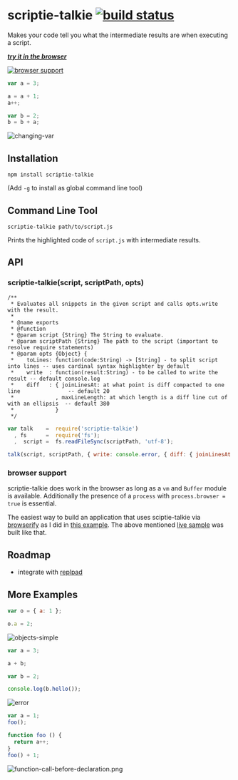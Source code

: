 # scriptie-talkie [![build status](https://secure.travis-ci.org/thlorenz/scriptie-talkie.png)](http://travis-ci.org/thlorenz/scriptie-talkie?branch=master) 

Makes your code tell you what the intermediate results are when executing a script.

***[try it in the browser](http://thlorenz.github.io/scriptie-talkie/)***

[![browser support](http://ci.testling.com/thlorenz/scriptie-talkie.png)](http://ci.testling.com/thlorenz/scriptie-talkie)

```js
var a = 3;

a = a + 1;
a++;

var b = 2;
b = b + a;
```

![changing-var](https://raw.github.com/thlorenz/scriptie-talkie/master/assets/changing-var.png)

## Installation

    npm install scriptie-talkie

(Add `-g` to install as global command line tool)

## Command Line Tool

    scriptie-talkie path/to/script.js

Prints the highlighted code of `script.js` with intermediate results.

## API

### scriptie-talkie(script, scriptPath, opts)

```
/**
 * Evaluates all snippets in the given script and calls opts.write with the result.
 * 
 * @name exports
 * @function
 * @param script {String} The String to evaluate.
 * @param scriptPath {String} The path to the script (important to resolve require statements)
 * @param opts {Object} { 
 *    toLines: function(code:String) -> [String] - to split script into lines -- uses cardinal syntax highlighter by default
 *    write  : function(result:String) - to be called to write the result -- default console.log
 *    diff   : { joinLinesAt: at what point is diff compacted to one line               -- default 20
 *             , maxLineLength: at which length is a diff line cut of with an ellipsis  -- default 380
 *             }
 */
 ```

```js
var talk    =  require('scriptie-talkie')
  , fs      =  require('fs');
  ,  script =  fs.readFileSync(scriptPath, 'utf-8');

talk(script, scriptPath, { write: console.error, { diff: { joinLinesAt: 80 } });
```

### browser support

scriptie-talkie does work in the browser as long as a `vm` and `Buffer` module is available. Additionally the presence
of a `process` with `process.browser = true` is essential.

The easiest way to build an application that uses sciptie-talkie via
[browserify](https://github.com/substack/node-browserify) as I did in [this
example](https://github.com/thlorenz/scriptie-talkie/tree/master/examples/browser). The above mentioned [live
sample](http://thlorenz.github.io/scriptie-talkie/) was built like that.

## Roadmap

- integrate with [replpad](https://github.com/thlorenz/replpad)

## More Examples

```js
var o = { a: 1 };

o.a = 2;
```
![objects-simple](https://raw.github.com/thlorenz/scriptie-talkie/master/assets/objects-simple.png)

```js
var a = 3;

a + b;

var b = 2;

console.log(b.hello());
```
![error](https://raw.github.com/thlorenz/scriptie-talkie/master/assets/error.png)

```js
var a = 1;
foo();

function foo () {
  return a++;
}
foo() + 1;
```
![function-call-before-declaration.png](https://raw.github.com/thlorenz/scriptie-talkie/master/assets/function-call-before-declaration.png)
